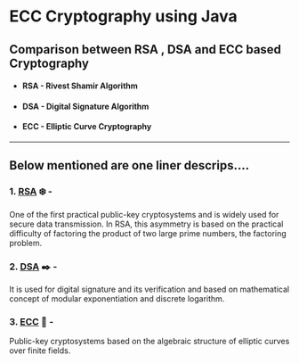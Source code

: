 # ECC Cryptography using Java
## Comparison between RSA , DSA and ECC based Cryptography <br/>
- #### RSA - Rivest Shamir Algorithm <br/>
- #### DSA - Digital Signature Algorithm <br/>
- #### ECC - Elliptic Curve Cryptography <br/>

---

## Below mentioned are one liner descrips....

### 1. [RSA](https://en.wikipedia.org/wiki/RSA_(cryptosystem)) :snowflake: - 
One of the first practical public-key cryptosystems and is widely used for secure data transmission. In RSA, this asymmetry is based on  the practical difficulty of factoring the product of two large prime numbers, the factoring problem.

### 2. [DSA](https://en.wikipedia.org/wiki/Digital_Signature_Algorithm) :black_nib: - 
It is used for digital signature and its verification and based on mathematical concept of modular exponentiation and discrete logarithm.  

### 3. [ECC](https://en.wikipedia.org/wiki/Elliptic-curve_cryptography) :star2: - 
Public-key cryptosystems based on the algebraic structure of elliptic curves over finite fields.


